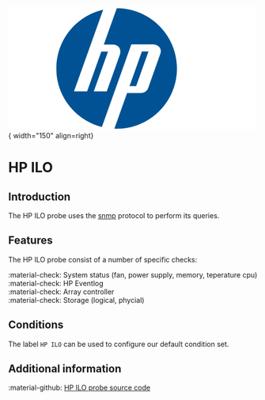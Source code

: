 ![HP](../../../images/probe_hp.png){ width="150" align=right}

# HP ILO

## Introduction

The HP ILO probe uses the [snmp](index.md) protocol to perform its queries.

## Features

The HP ILO probe consist of a number of specific checks:

:material-check:  System status (fan, power supply, memory, teperature cpu)<br>
:material-check:  HP Eventlog<br>
:material-check:  Array controller<br>
:material-check:  Storage (logical, phycial)

## Conditions

The label `HP ILO` can be used to configure our default condition set.

## Additional information

:material-github: [HP ILO probe source code](https://github.com/infrasonar/hpilo-probe)